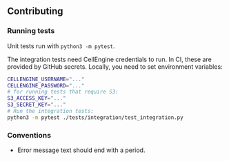 ## Contributing

### Running tests

Unit tests run with `python3 -m pytest`.

The integration tests need CellEngine credentials to run. In CI, these are
provided by GitHub secrets. Locally, you need to set environment variables:

```sh
CELLENGINE_USERNAME="..."
CELLENGINE_PASSWORD="..."
# for running tests that require S3:
S3_ACCESS_KEY="..."
S3_SECRET_KEY="..."
# Run the integration tests:
python3 -m pytest ./tests/integration/test_integration.py
```

### Conventions

* Error message text should end with a period.
